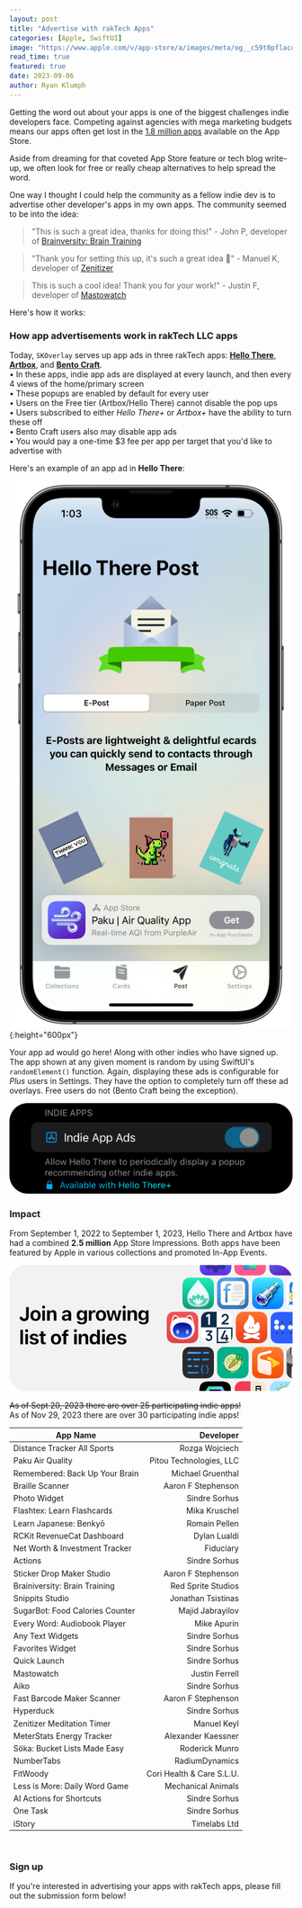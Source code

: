 ```yaml
---
layout: post
title: "Advertise with rakTech Apps"
categories: [Apple, SwiftUI]
image: "https://www.apple.com/v/app-store/a/images/meta/og__c59t0pflacq6.png?202011131236"
read_time: true
featured: true
date: 2023-09-06
author: Ryan Klumph
---
```


Getting the word out about your apps is one of the biggest challenges indie developers face. Competing against agencies with mega marketing budgets means our apps often get lost in the [1.8 million apps](https://www.apple.com/app-store/) available on the App Store.

Aside from dreaming for that coveted App Store feature or tech blog write-up, we often look for free or really cheap alternatives to help spread the word. 

One way I thought I could help the community as a fellow indie dev is to advertise other developer's apps in my own apps. The community seemed to be into the idea:

> "This is such a great idea, thanks for doing this!" - John P, developer of [Brainversity: Brain Training](https://apps.apple.com/us/app/brainiversity-brain-training/id1634372699)

> "Thank you for setting this up, it's such a great idea 🙌" - Manuel K, developer of [Zenitizer](https://apps.apple.com/us/app/meditation-timer-zenitizer/id6444767911)

> This is such a cool idea! Thank you for your work!" - Justin F, developer of [Mastowatch](https://apps.apple.com/us/app/mastowatch/id1662271463)

Here's how it works:

### How app advertisements work in rakTech LLC apps
Today, `SKOverlay` serves up app ads in three rakTech apps: **[Hello There](https://apple.co/3TWTeey)**, **[Artbox](https://apple.co/3e4W69c)**, and **[Bento Craft](https://apple.co/45Brl06)**.  
• In these apps, indie app ads are displayed at every launch, and then every 4 views of the home/primary screen    
• These popups are enabled by default for every user  
• Users on the Free tier (Artbox/Hello There) cannot disable the pop ups  
• Users subscribed to either *Hello There+* or *Artbox+* have the ability to turn these off  
• Bento Craft users also may disable app ads  
• You would pay a one-time $3 fee per app per target that you'd like to advertise with  

Here's an example of an app ad in **Hello There**:

![](/assets/images/skoverlay1.PNG){:height="600px"}

Your app ad would go here! Along with other indies who have signed up. The app shown at any given moment is random by using SwiftUI's `randomElement()` function. Again, displaying these ads is configurable for *Plus* users in Settings. They have the option to completely turn off these ad overlays. Free users do not (Bento Craft being the exception).

![](/assets/images/indieappsoption.png)

### Impact
From September 1, 2022 to September 1, 2023, Hello There and Artbox have had a combined **2.5 million** App Store Impressions. Both apps have been featured by Apple in various collections and promoted In-App Events. 

![](/assets/images/indielist.png)  

~~As of Sept 20, 2023 there are over 25 participating indie apps!~~  
As of Nov 29, 2023 there are over 30 participating indie apps!

| App Name | Developer |
| --- | ---: |
| Distance Tracker All Sports | Rozga Wojciech |
| Paku Air Quality | Pitou Technologies, LLC |
| Remembered: Back Up Your Brain | Michael Gruenthal |
| Braille Scanner | Aaron F Stephenson |
| Photo Widget | Sindre Sorhus |
| Flashtex: Learn Flashcards | Mika Kruschel |
| Learn Japanese: Benkyō | Romain Pellen |
| RCKit RevenueCat Dashboard | Dylan Lualdi |
| Net Worth & Investment Tracker | Fiduciary |
| Actions | Sindre Sorhus |
| Sticker Drop Maker Studio | Aaron F Stephenson |
| Brainiversity: Brain Training | Red Sprite Studios |
| Snippits Studio | Jonathan Tsistinas |
| SugarBot: Food Calories Counter | Majid Jabrayilov |
| Every Word: Audiobook Player | Mike Apurin |
| Any Text Widgets | Sindre Sorhus |
| Favorites Widget | Sindre Sorhus |
| Quick Launch | Sindre Sorhus |
| Mastowatch | Justin Ferrell |
| Aiko | Sindre Sorhus |
| Fast Barcode Maker Scanner | Aaron F Stephenson |
| Hyperduck | Sindre Sorhus |
| Zenitizer Meditation Timer | Manuel Keyl |
| MeterStats Energy Tracker | Alexander Kaessner |
| Söka: Bucket Lists Made Easy | Roderick Munro |
| NumberTabs | RadiumDynamics |
| FitWoody | Cori Health & Care S.L.U. |
| Less is More: Daily Word Game | Mechanical Animals |
| AI Actions for Shortcuts | Sindre Sorhus |
| One Task | Sindre Sorhus |
| iStory | Timelabs Ltd |

<br>


### Sign up
If you're interested in advertising your apps with rakTech apps, please fill out the submission form below!  

<script type="text/javascript" src="https://form.jotform.com/jsform/232496561016052"></script>